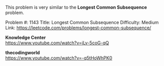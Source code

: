 This problem is very similar to the **Longest Common Subsequence** problem.


Problem #:  1143
Title:  Longest Common Subsequence
Difficulty:  Medium
Link:  https://leetcode.com/problems/longest-common-subsequence/


**Knowledge Center**
<br/>
https://www.youtube.com/watch?v=jLv-5coG-qQ

**thecodingworld**
<br/>
https://www.youtube.com/watch?v=-q5tHoWhPK0
